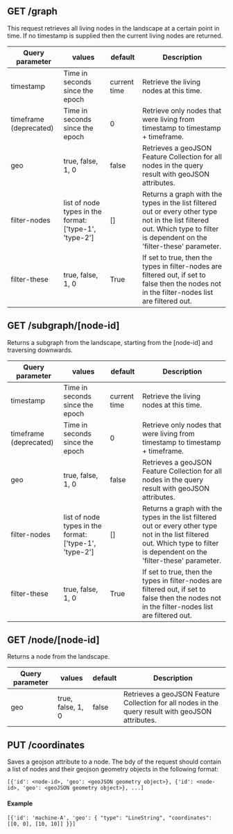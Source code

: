 ## GET /graph

This request retrieves all living nodes in the landscape at a certain point in time. If no
 timestamp is supplied then the current living nodes are returned.

|  Query parameter | values | default | Description  |
|---|---|---|---|
|  timestamp | Time in seconds since the epoch  | current time | Retrieve the living nodes at this time. |
| timeframe (deprecated)  | Time in seconds since the epoch  | 0 |  Retrieve only nodes that were living from timestamp to timestamp + timeframe. |
|  geo | true, false, 1, 0  | false| Retrieves a geoJSON Feature Collection for all nodes in the query result with geoJSON attributes. |
|  filter-nodes | list of node types in the format: ['type-1', 'type-2']  | []| Returns a graph with the types in the list filtered out or every other type not in the list filtered out. Which type to filter is dependent on the 'filter-these' parameter.|
|  filter-these | true, false, 1, 0  | True | If set to true, then the types in filter-nodes are filtered out, if set to false then the nodes not in the filter-nodes list are filtered out.|


## GET /subgraph/[node-id]

Returns a subgraph from the landscape, starting from the [node-id] and traversing downwards.

|  Query parameter | values | default | Description  |
|---|---|---|---|
|  timestamp | Time in seconds since the epoch  | current time | Retrieve the living nodes at this time. |
| timeframe (deprecated)  | Time in seconds since the epoch  | 0 |  Retrieve only nodes that were living from timestamp to timestamp + timeframe. |
| geo | true, false, 1, 0 | false | Retrieves a geoJSON Feature Collection for all nodes in the query result with geoJSON attributes. |
|  filter-nodes | list of node types in the format: ['type-1', 'type-2']  |[]| Returns a graph with the types in the list filtered out or every other type not in the list filtered out. Which type to filter is dependent on the 'filter-these' parameter.|
|  filter-these | true, false, 1, 0  | True | If set to true, then the types in filter-nodes are filtered out, if set to false then the nodes not in the filter-nodes list are filtered out.|

## GET /node/[node-id]

Returns a node from the landscape.

|  Query parameter | values | default | Description  |
|---|---|---|---|
|  geo | true, false, 1, 0  | false| Retrieves a geoJSON Feature Collection for all nodes in the query result with geoJSON attributes. |

## PUT /coordinates

Saves a geojson attribute to a node. The bdy of the request should contain a
list of nodes and their geojson geometry objects in the following format:

```
[{'id': <node-id>, 'geo': <geoJSON geometry object>}, {'id': <node-id>, 'geo': <geoJSON geometry object>}, ...]

```
#### Example
```
[{'id': 'machine-A', 'geo': { "type": "LineString", "coordinates": [[0, 0], [10, 10]] }}]
```
